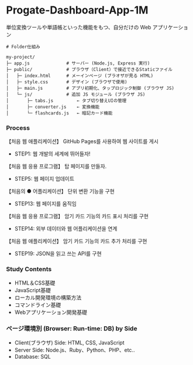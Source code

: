 # Progate-Dashboard-App-1M
単位変換ツールや単語帳といった機能をもつ、自分だけの Web アプリケーション

```
# Folder仕組み

my-project/
├─ app.js              # サーバー (Node.js, Express 実行)
├─ public/             # ブラウザ（Client）で接近できるStaticファイル
│   ├─ index.html      # メーインページ (ブラオザが見る HTML)
│   ├─ style.css       # デザイン (ブラウザで使用)
│   ├─ main.js         # アプリ初期化、タップロジック制御 (ブラウザ JS)
│   └─ js/             # 追加 JS モジュール (ブラウザ JS)
│       ├─ tabs.js         ← タブ切り替えUIの管理
│       ├─ converter.js    ← 変換機能
│       └─ flashcards.js   ← 暗記カード機能
```
### Process
【처음 웹 애플리케이션】 GitHub Pages를 사용하여 웹 사이트를 게시
- STEP1: 웹 개발의 세계에 뛰어들자!

【처음 웹 응용 프로그램】 탑 페이지를 만들자.
- STEP5: 웹 페이지 업데이트

【처음의 ● 어플리케이션】 단위 변환 기능을 구현
- STEP13: 웹 페이지를 움직임

【처음 웹 응용 프로그램】 암기 카드 기능의 카드 표시 처리를 구현
- STEP14: 외부 데이터와 웹 어플리케이션을 연계

【처음 웹 애플리케이션】 암기 카드 기능의 카드 추가 처리를 구현
- STEP19: JSON을 읽고 쓰는 API를 구현

### Study Contents
- HTML＆CSS基礎
- JavaScript基礎
- ローカル開発環境の構築方法
- コマンドライン基礎
- Webアプリケーション開発基礎

### ページ環境別 (Browser: Run-time: DB) by Side
- Client(ブラウザ) Side: HTML, CSS, JavaScript
- Server Side: Node.js、Ruby、Python、PHP、etc..
- Database: SQL


